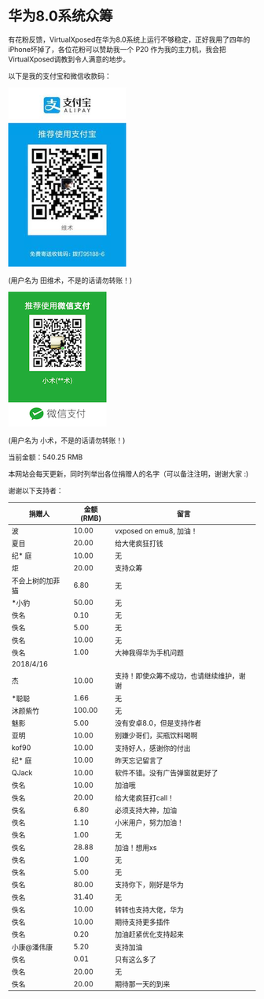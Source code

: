 # 华为8.0系统众筹

有花粉反馈，VirtualXposed在华为8.0系统上运行不够稳定，正好我用了四年的iPhone坏掉了，各位花粉可以赞助我一个 P20 作为我的主力机，我会把VirtualXposed调教到令人满意的地步。

以下是我的支付宝和微信收款码：

![支付宝](alipay.jpg) 

(用户名为 田维术，不是的话请勿转账！)


![微信](weixin.png) 

(用户名为 小术，不是的话请勿转账！)

当前金额：540.25 RMB

本网站会每天更新，同时列举出各位捐赠人的名字（可以备注注明，谢谢大家 :)

谢谢以下支持者：

| 捐赠人 | 金额(RMB) | 留言 |
|  --- | --- | --- |
| 波 | 10.00 | vxposed on emu8, 加油！ |
| 夏目 | 20.00 | 给大佬疯狂打钱 |
| 纪* 庭 | 10.00 | 无 |
| 炬| 20.00 | 支持众筹 |
| 不会上树的加菲猫 | 6.80 | 无 |
| *小豹 | 50.00 | 无 |
| 佚名 | 0.10 | 无 |
| 佚名 | 5.00 | 无 |
| 佚名 | 10.00 | 无 |
| 佚名 | 1.00 | 大神我得华为手机问题 |
| 2018/4/16 | | |
| 杰 | 10.00 | 支持！即使众筹不成功，也请继续维护，谢谢|
| *聪聪 | 1.66 | 无 |
| 沐颜紫竹 | 100.00 | 无 |
| 魅影 | 5.00 | 没有安卓8.0，但是支持作者 |
| 亚明 | 10.00 | 别嫌少哥们，买瓶饮料喝啊 |
| kof90 | 10.00 | 支持好人，感谢你的付出 |
| 纪* 庭 | 10.00 | 昨天忘记留言了 |
| QJack | 10.00 | 软件不错。没有广告弹窗就更好了 |
| 佚名 | 10.00 | 加油哦 |
| 佚名 | 20.00 | 给大佬疯狂打call！|
| 佚名 | 6.80 | 必须支持大神，加油 |
| 佚名 | 1.10 | 小米用户，努力加油！ |
| 佚名 | 1.00 | 无 |
| 佚名 | 28.88 | 加油！想用xs |
| 佚名 | 1.00 | 无 |
| 佚名 | 5.00 | 无 | 
| 佚名 | 80.00 | 支持你下，刚好是华为 |
| 佚名 | 31.40 | 无 |
| 佚名 | 10.00 | 转转也支持大佬，华为 |
| 佚名 | 10.00 | 期待支持更多插件 |
| 佚名 | 0.20 | 加油赶紧优化支持起来 |
| 小康@潘伟康 | 5.20 | 支持加油 |
| 佚名 | 0.01 | 只有这么多了 |
| 佚名 | 20.00 | 无 |
| 佚名 | 20.00 | 期待那一天的到来 |

